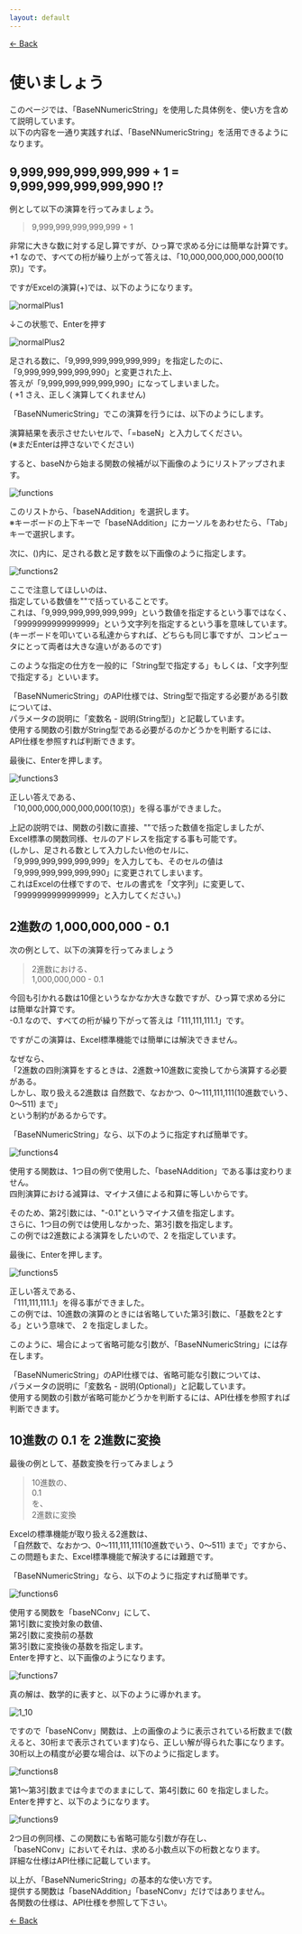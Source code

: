 ```yaml
---
layout: default
---
```


[<- Back](./index.html)

# 使いましょう

このページでは、「BaseNNumericString」を使用した具体例を、使い方を含めて説明しています。  
以下の内容を一通り実践すれば、「BaseNNumericString」を活用できるようになります。
  

## 9,999,999,999,999,999 + 1 = 9,999,999,999,999,990 !?
  
  
例として以下の演算を行ってみましょう。

> 9,999,999,999,999,999 + 1

非常に大きな数に対する足し算ですが、ひっ算で求める分には簡単な計算です。  
+1 なので、すべての桁が繰り上がって答えは、「10,000,000,000,000,000(10京)」です。  
  
ですがExcelの演算(+)では、以下のようになります。

![normalPlus1]({{site.baseurl}}/images/normalPlus1.png)

↓この状態で、Enterを押す

![normalPlus2]({{site.baseurl}}/images/normalPlus2.png)

足される数に、「9,999,999,999,999,999」を指定したのに、  
「9,999,999,999,999,990」と変更された上、  
答えが「9,999,999,999,999,990」になってしまいました。  
( +1 さえ、正しく演算してくれません)
  
「BaseNNumericString」でこの演算を行うには、以下のようにします。
  
演算結果を表示させたいセルで、「=baseN」と入力してください。  
(※まだEnterは押さないでください)  
  
すると、baseNから始まる関数の候補が以下画像のようにリストアップされます。

![functions]({{site.baseurl}}/images/functions.png)

このリストから、「baseNAddition」を選択します。  
※キーボードの上下キーで「baseNAddition」にカーソルをあわせたら、「Tab」キーで選択します。  
  
次に、()内に、足される数と足す数を以下画像のように指定します。

![functions2]({{site.baseurl}}/images/functions2.png)

ここで注意してほしいのは、  
指定している数値を""で括っていることです。  
これは、「9,999,999,999,999,999」という数値を指定するという事ではなく、  
「9999999999999999」という文字列を指定するという事を意味しています。  
(キーボードを叩いている私達からすれば、どちらも同じ事ですが、コンピュータにとって両者は大きな違いがあるのです)  
  
このような指定の仕方を一般的に「String型で指定する」もしくは、「文字列型で指定する」といいます。  
  
「BaseNNumericString」のAPI仕様では、String型で指定する必要がある引数については、  
パラメータの説明に「変数名 - 説明(String型)」と記載しています。  
使用する関数の引数がString型である必要がるのかどうかを判断するには、  
API仕様を参照すれば判断できます。  
  
最後に、Enterを押します。

![functions3]({{site.baseurl}}/images/functions3.png)

正しい答えである、  
「10,000,000,000,000,000(10京)」を得る事ができました。  
  
上記の説明では、関数の引数に直接、""で括った数値を指定しましたが、  
Excel標準の関数同様、セルのアドレスを指定する事も可能です。  
(しかし、足される数として入力したい他のセルに、  
「9,999,999,999,999,999」を入力しても、そのセルの値は「9,999,999,999,999,990」に変更されてしまいます。  
これはExcelの仕様ですので、セルの書式を「文字列」に変更して、「9999999999999999」と入力してください。)  
  

## 2進数の 1,000,000,000 - 0.1

次の例として、以下の演算を行ってみましょう

> 2進数における、  
> 1,000,000,000 - 0.1

今回も引かれる数は10億というなかなか大きな数ですが、ひっ算で求める分には簡単な計算です。  
-0.1 なので、すべての桁が繰り下がって答えは「111,111,111.1」です。  
  
ですがこの演算は、Excel標準機能では簡単には解決できません。  
  
なぜなら、  
「2進数の四則演算をするときは、2進数→10進数に変換してから演算する必要がある。  
しかし、取り扱える2進数は 自然数で、なおかつ、0～111,111,111(10進数でいう、0～511) まで」  
という制約があるからです。

「BaseNNumericString」なら、以下のように指定すれば簡単です。

![functions4]({{site.baseurl}}/images/functions4.png)

使用する関数は、1つ目の例で使用した、「baseNAddition」である事は変わりません。  
四則演算における減算は、マイナス値による和算に等しいからです。  
  
そのため、第2引数には、"-0.1"というマイナス値を指定します。  
さらに、1つ目の例では使用しなかった、第3引数を指定します。  
この例では2進数による演算をしたいので、2 を指定しています。  
  
最後に、Enterを押します。

![functions5]({{site.baseurl}}/images/functions5.png)

正しい答えである、  
「111,111,111.1」を得る事ができました。  
この例では、10進数の演算のときには省略していた第3引数に、「基数を2とする」という意味で、 2 を指定しました。  
  
このように、場合によって省略可能な引数が、「BaseNNumericString」には存在します。  
  
「BaseNNumericString」のAPI仕様では、省略可能な引数については、  
パラメータの説明に「変数名 - 説明(Optional)」と記載しています。  
使用する関数の引数が省略可能かどうかを判断するには、API仕様を参照すれば判断できます。  
  

## 10進数の 0.1 を 2進数に変換

最後の例として、基数変換を行ってみましょう

> 10進数の、  
> 0.1  
> を、  
> 2進数に変換

Excelの標準機能が取り扱える2進数は、  
「自然数で、なおかつ、0～111,111,111(10進数でいう、0～511) まで」ですから、  
この問題もまた、Excel標準機能で解決するには難題です。  

「BaseNNumericString」なら、以下のように指定すれば簡単です。

![functions6]({{site.baseurl}}/images/functions6.png)

使用する関数を「baseNConv」にして、  
第1引数に変換対象の数値、  
第2引数に変換前の基数  
第3引数に変換後の基数を指定します。  
Enterを押すと、以下画像のようになります。

![functions7]({{site.baseurl}}/images/functions7.png)

真の解は、数学的に表すと、以下のように導かれます。

![1_10]({{site.baseurl}}/images/1_10.png)

ですので「baseNConv」関数は、上の画像のように表示されている桁数まで(数えると、30桁まで表示されています)なら、正しい解が得られた事になります。  
30桁以上の精度が必要な場合は、以下のように指定します。

![functions8]({{site.baseurl}}/images/functions8.png)

第1～第3引数までは今までのままにして、第4引数に 60 を指定しました。  
Enterを押すと、以下のようになります。

![functions9]({{site.baseurl}}/images/functions9.png)

2つ目の例同様、この関数にも省略可能な引数が存在し、  
「baseNConv」においてそれは、求める小数点以下の桁数となります。  
詳細な仕様はAPI仕様に記載しています。  
  
  
以上が、「BaseNNumericString」の基本的な使い方です。  
提供する関数は「baseNAddition」「baseNConv」だけではありません。  
各関数の仕様は、API仕様を参照して下さい。  

[<- Back](./index.html)
